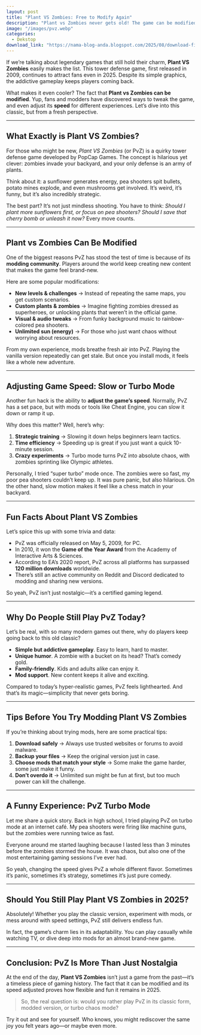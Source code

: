 ```yaml
---
layout: post
title: "Plant VS Zombies: Free to Modify Again"
description: "Plant vs Zombies never gets old! The game can be modified, and you can even adjust its speed for more fun. Discover everything here!"
image: "/images/pvz.webp"
categories:
  - Dekstop
download_link: "https://nama-blog-anda.blogspot.com/2025/08/download-file.html" 
---
```


If we’re talking about legendary games that still hold their charm, **Plant VS Zombies** easily makes the list. This tower defense game, first released in 2009, continues to attract fans even in 2025. Despite its simple graphics, the addictive gameplay keeps players coming back.  

What makes it even cooler? The fact that **Plant vs Zombies can be modified**. Yup, fans and modders have discovered ways to tweak the game, and even adjust its **speed** for different experiences. Let’s dive into this classic, but from a fresh perspective.  

---

## What Exactly is Plant VS Zombies?  

For those who might be new, *Plant VS Zombies* (or PvZ) is a quirky tower defense game developed by PopCap Games. The concept is hilarious yet clever: zombies invade your backyard, and your only defense is an army of plants.  

Think about it: a sunflower generates energy, pea shooters spit bullets, potato mines explode, and even mushrooms get involved. It’s weird, it’s funny, but it’s also incredibly strategic.  

The best part? It’s not just mindless shooting. You have to think: *Should I plant more sunflowers first, or focus on pea shooters? Should I save that cherry bomb or unleash it now?* Every move counts.  

---

## Plant vs Zombies Can Be Modified  

One of the biggest reasons PvZ has stood the test of time is because of its **modding community**. Players around the world keep creating new content that makes the game feel brand-new.  

Here are some popular modifications:  
- **New levels & challenges** → Instead of repeating the same maps, you get custom scenarios.  
- **Custom plants & zombies** → Imagine fighting zombies dressed as superheroes, or unlocking plants that weren’t in the official game.  
- **Visual & audio tweaks** → From funky background music to rainbow-colored pea shooters.  
- **Unlimited sun (energy)** → For those who just want chaos without worrying about resources.  

From my own experience, mods breathe fresh air into PvZ. Playing the vanilla version repeatedly can get stale. But once you install mods, it feels like a whole new adventure.  

---

## Adjusting Game Speed: Slow or Turbo Mode  

Another fun hack is the ability to **adjust the game’s speed**. Normally, PvZ has a set pace, but with mods or tools like Cheat Engine, you can slow it down or ramp it up.  

Why does this matter? Well, here’s why:  
1. **Strategic training** → Slowing it down helps beginners learn tactics.  
2. **Time efficiency** → Speeding up is great if you just want a quick 10-minute session.  
3. **Crazy experiments** → Turbo mode turns PvZ into absolute chaos, with zombies sprinting like Olympic athletes.  

Personally, I tried “super turbo” mode once. The zombies were so fast, my poor pea shooters couldn’t keep up. It was pure panic, but also hilarious. On the other hand, slow motion makes it feel like a chess match in your backyard.  

---

## Fun Facts About Plant VS Zombies  

Let’s spice this up with some trivia and data:  

- PvZ was officially released on May 5, 2009, for PC.  
- In 2010, it won the **Game of the Year Award** from the Academy of Interactive Arts & Sciences.  
- According to EA’s 2020 report, PvZ across all platforms has surpassed **120 million downloads** worldwide.  
- There’s still an active community on Reddit and Discord dedicated to modding and sharing new versions.  

So yeah, PvZ isn’t just nostalgic—it’s a certified gaming legend.  

---

## Why Do People Still Play PvZ Today?  

Let’s be real, with so many modern games out there, why do players keep going back to this old classic?  

- **Simple but addictive gameplay**. Easy to learn, hard to master.  
- **Unique humor**. A zombie with a bucket on its head? That’s comedy gold.  
- **Family-friendly**. Kids and adults alike can enjoy it.  
- **Mod support**. New content keeps it alive and exciting.  

Compared to today’s hyper-realistic games, PvZ feels lighthearted. And that’s its magic—simplicity that never gets boring.  

---

## Tips Before You Try Modding Plant VS Zombies  

If you’re thinking about trying mods, here are some practical tips:  

1. **Download safely** → Always use trusted websites or forums to avoid malware.  
2. **Backup your files** → Keep the original version just in case.  
3. **Choose mods that match your style** → Some make the game harder, some just make it funny.  
4. **Don’t overdo it** → Unlimited sun might be fun at first, but too much power can kill the challenge.  

---

## A Funny Experience: PvZ Turbo Mode  

Let me share a quick story. Back in high school, I tried playing PvZ on turbo mode at an internet café. My pea shooters were firing like machine guns, but the zombies were running twice as fast.  

Everyone around me started laughing because I lasted less than 3 minutes before the zombies stormed the house. It was chaos, but also one of the most entertaining gaming sessions I’ve ever had.  

So yeah, changing the speed gives PvZ a whole different flavor. Sometimes it’s panic, sometimes it’s strategy, sometimes it’s just pure comedy.  

---

## Should You Still Play Plant VS Zombies in 2025?  

Absolutely! Whether you play the classic version, experiment with mods, or mess around with speed settings, PvZ still delivers endless fun.  

In fact, the game’s charm lies in its adaptability. You can play casually while watching TV, or dive deep into mods for an almost brand-new game.  

---

## Conclusion: PvZ Is More Than Just Nostalgia  

At the end of the day, **Plant VS Zombies** isn’t just a game from the past—it’s a timeless piece of gaming history. The fact that it can be modified and its speed adjusted proves how flexible and fun it remains in 2025.  

> So, the real question is: would you rather play PvZ in its classic form, modded version, or turbo chaos mode?  

Try it out and see for yourself. Who knows, you might rediscover the same joy you felt years ago—or maybe even more.  
